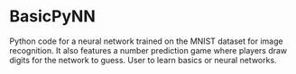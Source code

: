 # BasicPyNN
Python code for a neural network trained on the MNIST dataset for image recognition. It also features a number prediction game where players draw digits for the network to guess. User to learn basics or neural networks.
